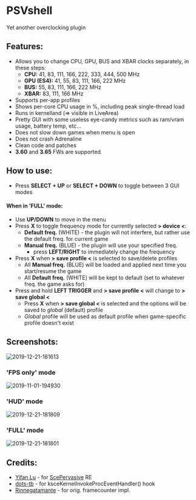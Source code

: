 # PSVshell
Yet another overclocking plugin

## Features:
- Allows you to change CPU, GPU, BUS and XBAR clocks separately, in these steps:
  - **CPU:** 41, 83, 111, 166, 222, 333, 444, 500 MHz
  - **GPU (ES4):** 41, 55, 83, 111, 166, 222 MHz
  - **BUS:** 55, 83, 111, 166, 222 MHz
  - **XBAR:** 83, 111, 166 MHz
- Supports per-app profiles
- Shows per-core CPU usage in %, including peak single-thread load
- Runs in kernelland (=> visible in LiveArea)
- Pretty GUI with some useless eye-candy metrics such as ram/vram usage, battery temp, etc...
- Does not slow down games when menu is open
- Does not crash Adrenaline
- Clean code and patches
- **3.60** and **3.65** FWs are supported

## How to use:
- Press **SELECT + UP** or **SELECT + DOWN** to toggle between 3 GUI modes

#### When in 'FULL' mode:
- Use **UP/DOWN** to move in the menu
- Press **X** to toggle frequency mode for currently selected **> device <**:
  - **Default freq.** (WHITE) - the plugin will not interfere, but rather use the default freq. for current game
  - **Manual freq.** (BLUE) - the plugin will use your specified freq.
    - press **LEFT/RIGHT** to immediately change the frequency
- Press **X** when **> save profile <** is selected to save/delete profiles
  - All **Manual freq.** (BLUE) will be loaded and applied next time you start/resume the game
  - All **Default freq.** (WHITE) will be kept to default (set to whatever freq. the game asks for)
- Press and hold **LEFT TRIGGER** and **> save profile <** will change to **> save global <**
  - Press **X** when **> save global <** is selected and the options will be saved to *global* (default) profile
  - *Global* profile will be used as default profile when game-specific profile doesn't exist

## Screenshots:
![2019-12-21-181613](https://user-images.githubusercontent.com/12598379/71311342-c15df300-241e-11ea-8baf-c67ec2bcbbd7.png)

### 'FPS only' mode
![2019-11-01-194930](https://user-images.githubusercontent.com/12598379/68051962-e10f4f80-fce8-11e9-92d0-9662cc6f0d04.png)

### 'HUD' mode
![2019-12-21-181809](https://user-images.githubusercontent.com/12598379/71311344-c1f68980-241e-11ea-9ca1-4207d4887002.png)

### 'FULL' mode
![2019-12-21-181801](https://user-images.githubusercontent.com/12598379/71311343-c1f68980-241e-11ea-8249-5f2e0c44d642.png)

## Credits:
- [Yifan Lu](https://github.com/yifanlu) - for [ScePervasive](https://wiki.henkaku.xyz/vita/Pervasive) RE
- [dots-tb](https://github.com/dots-tb) - for ksceKernelInvokeProcEventHandler() hook
- [Rinnegatamante](https://github.com/Rinnegatamante) - for orig. framecounter impl.
